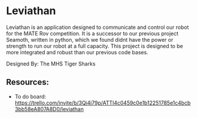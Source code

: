 # Leviathan
Leviathan is an application designed to communicate and control our robot for the MATE Rov competition. It is a successor to our previous project Seamoth, written in python, which we found didnt have the power or strength to run our robot at a full capacity. This project is designed to be more integrated and robust than our previous code bases.

Designed By: The MHS Tiger Sharks

## Resources:

* To do board: https://trello.com/invite/b/3Qi4j79p/ATTI4c0459c0e1b12251785e1c4bcb3bb58eA807A8D0/leviathan
